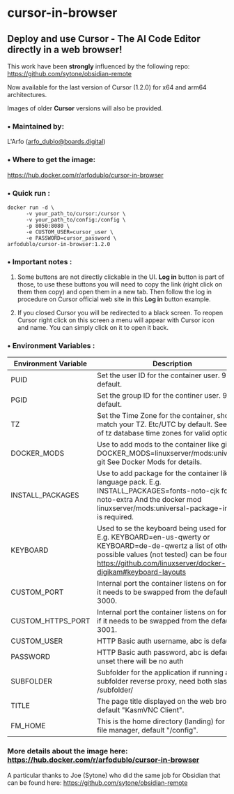 # cursor-in-browser
## Deploy and use **Cursor - The AI Code Editor** directly in a **web browser**!

This work have been **strongly** influenced by the following repo: https://github.com/sytone/obsidian-remote

Now available for the last version of Cursor (1.2.0) for x64 and arm64 architectures.

Images of older **Cursor** versions will also be provided.

### **• Maintained by:**

L'Arfo (arfo_dublo@boards.digital)⁠

### **• Where to get the image:**

https://hub.docker.com/r/arfodublo/cursor-in-browser

### **• Quick run :** 

```
docker run -d \
      -v your_path_to/cursor:/cursor \
      -v your_path_to/config:/config \
      -p 8050:8080 \
      -e CUSTOM_USER=cursor_user \
      -e PASSWORD=cursor_password \
arfodublo/cursor-in-browser:1.2.0
```

### **• Important notes :**

1. Some buttons are not directly clickable in the UI. **Log in** button is part of those, to use these buttons you will need to copy the link (right click on them then copy) and open them in a new tab. Then follow the log in procedure on Cursor official web site in this **Log in** button example.

2. If you closed Cursor you will be redirected to a black screen. To reopen Cursor right click on this screen a menu will appear with Cursor icon and name. You can simply click on it to open it back.

### **• Environment Variables :** 

|Environment Variable |	Description|
|---|---|
|PUID|	Set the user ID for the container user. 911 by default.|
|PGID|	Set the group ID for the continer user. 911 by default.|
|TZ|	Set the Time Zone for the container, should match your TZ. Etc/UTC by default. See List of tz database time zones for valid options.|
|DOCKER_MODS|	Use to add mods to the container like git. E.g. DOCKER_MODS=linuxserver/mods:universal-git See Docker Mods for details.|
|INSTALL_PACKAGES|	Use to add package for the container like language pack. E.g. INSTALL_PACKAGES=fonts-noto-cjk fonts-noto-extra And the docker mod linuxserver/mods:universal-package-install is required.|
|KEYBOARD|	Used to se the keyboard being used for input. E.g. KEYBOARD=en-us-qwerty or KEYBOARD=de-de-qwertz a list of other possible values (not tested) can be found at https://github.com/linuxserver/docker-digikam#keyboard-layouts|
|CUSTOM_PORT|	Internal port the container listens on for http if it needs to be swapped from the default 3000.|
|CUSTOM_HTTPS_PORT|	Internal port the container listens on for https if it needs to be swapped from the default 3001.|
|CUSTOM_USER|	HTTP Basic auth username, abc is default.|
|PASSWORD|	HTTP Basic auth password, abc is default. If unset there will be no auth|
|SUBFOLDER|	Subfolder for the application if running a subfolder reverse proxy, need both slashes IE /subfolder/|
|TITLE|	The page title displayed on the web browser, default "KasmVNC Client".|
|FM_HOME|	This is the home directory (landing) for the file manager, default "/config".|

### More details about the image here: https://hub.docker.com/r/arfodublo/cursor-in-browser

A particular thanks to Joe (Sytone) who did the same job for Obsidian that can be found here: https://github.com/sytone/obsidian-remote
